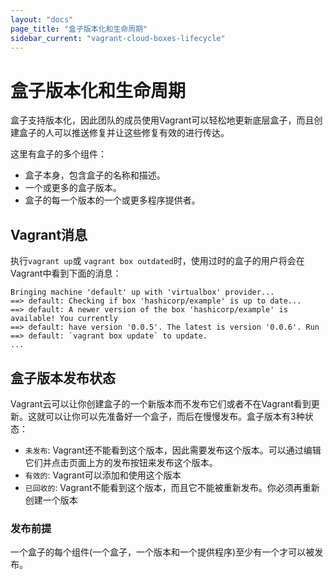 ```yaml
---
layout: "docs"
page_title: "盒子版本化和生命周期"
sidebar_current: "vagrant-cloud-boxes-lifecycle"
---
```


# 盒子版本化和生命周期

盒子支持版本化，因此团队的成员使用Vagrant可以轻松地更新底层盒子，而且创建盒子的人可以推送修复并让这些修复有效的进行传达。

这里有盒子的多个组件：

- 盒子本身，包含盒子的名称和描述。
- 一个或更多的盒子版本。
- 盒子的每一个版本的一个或更多程序提供者。

## Vagrant消息

执行`vagrant up`或 `vagrant box outdated`时，使用过时的盒子的用户将会在Vagrant中看到下面的消息：

    Bringing machine 'default' up with 'virtualbox' provider...
    ==> default: Checking if box 'hashicorp/example' is up to date...
    ==> default: A newer version of the box 'hashicorp/example' is available! You currently
    ==> default: have version '0.0.5'. The latest is version '0.0.6'. Run
    ==> default: `vagrant box update` to update.
    ...

## 盒子版本发布状态

Vagrant云可以让你创建盒子的一个新版本而不发布它们或者不在Vagrant看到更新。这就可以让你可以先准备好一个盒子，而后在慢慢发布。盒子版本有3种状态：

- `未发布`: Vagrant还不能看到这个版本，因此需要发布这个版本。可以通过编辑它们并点击页面上方的发布按钮来发布这个版本。
- `有效的`: Vagrant可以添加和使用这个版本
- `已回收的`: Vagrant不能看到这个版本，而且它不能被重新发布。你必须再重新创建一个版本

### 发布前提

一个盒子的每个组件(一个盒子，一个版本和一个提供程序)至少有一个才可以被发布。
